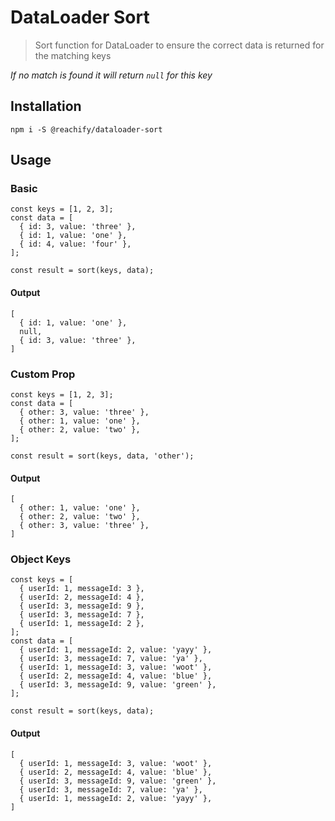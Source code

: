 # DataLoader Sort
> Sort function for DataLoader to ensure the correct data is returned for the matching keys

*If no match is found it will return `null` for this key*

## Installation
`npm i -S @reachify/dataloader-sort`

## Usage
### Basic
```
const keys = [1, 2, 3];
const data = [
  { id: 3, value: 'three' },
  { id: 1, value: 'one' },
  { id: 4, value: 'four' },
];

const result = sort(keys, data);
```

#### Output
```
[
  { id: 1, value: 'one' },
  null,
  { id: 3, value: 'three' },
]
```

### Custom Prop
```
const keys = [1, 2, 3];
const data = [
  { other: 3, value: 'three' },
  { other: 1, value: 'one' },
  { other: 2, value: 'two' },
];

const result = sort(keys, data, 'other');
```

#### Output
```
[
  { other: 1, value: 'one' },
  { other: 2, value: 'two' },
  { other: 3, value: 'three' },
]
```

### Object Keys
```
const keys = [
  { userId: 1, messageId: 3 },
  { userId: 2, messageId: 4 },
  { userId: 3, messageId: 9 },
  { userId: 3, messageId: 7 },
  { userId: 1, messageId: 2 },
];
const data = [
  { userId: 1, messageId: 2, value: 'yayy' },
  { userId: 3, messageId: 7, value: 'ya' },
  { userId: 1, messageId: 3, value: 'woot' },
  { userId: 2, messageId: 4, value: 'blue' },
  { userId: 3, messageId: 9, value: 'green' },
];

const result = sort(keys, data);
```

#### Output
```
[
  { userId: 1, messageId: 3, value: 'woot' },
  { userId: 2, messageId: 4, value: 'blue' },
  { userId: 3, messageId: 9, value: 'green' },
  { userId: 3, messageId: 7, value: 'ya' },
  { userId: 1, messageId: 2, value: 'yayy' },
]
```
